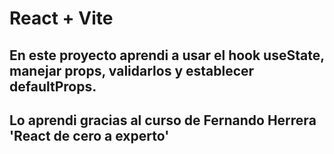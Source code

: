 # React + Vite

## En este proyecto aprendi a usar el hook useState, manejar props, validarlos y establecer defaultProps.

## Lo aprendi gracias al curso de Fernando Herrera 'React de cero a experto'
